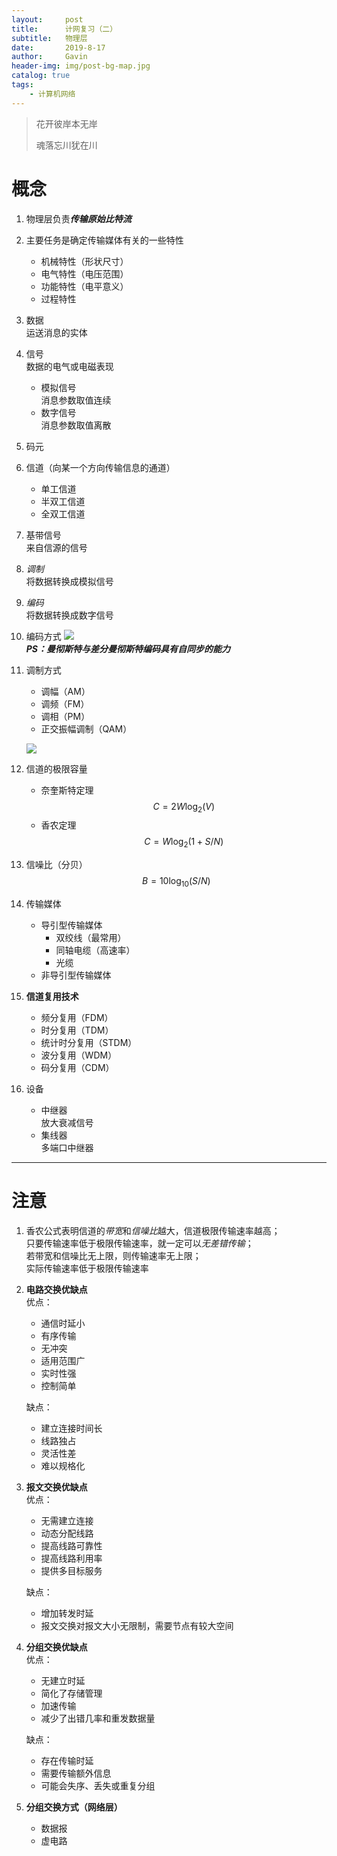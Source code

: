 ```yaml
---
layout:     post
title:      计网复习（二）
subtitle:   物理层
date:       2019-8-17
author:     Gavin
header-img: img/post-bg-map.jpg
catalog: true
tags:
    - 计算机网络
---
```


> 花开彼岸本无岸
> 
> 魂落忘川犹在川

# 概念

1. 物理层负责***传输原始比特流***
2. 主要任务是确定传输媒体有关的一些特性
	+ 机械特性（形状尺寸）
	+ 电气特性（电压范围）
	+ 功能特性（电平意义）
	+ 过程特性
3. 数据  
	运送消息的实体
4. 信号  
	数据的电气或电磁表现
	+ 模拟信号  
		消息参数取值连续
	+ 数字信号  
		消息参数取值离散
5. 码元
6. 信道（向某一个方向传输信息的通道）
	+ 单工信道
	+ 半双工信道
	+ 全双工信道
7. 基带信号  
	来自信源的信号
8. *调制*  
	将数据转换成模拟信号
9. *编码*  
	将数据转换成数字信号
10. 编码方式
	![](http://45.32.68.50/large/006tNc79ly1g62sa93p84j30iq0950tn.jpg)  
	***PS：曼彻斯特与差分曼彻斯特编码具有自同步的能力***
11. 调制方式
	+ 调幅（AM）
	+ 调频（FM）
	+ 调相（PM）
	+ 正交振幅调制（QAM）

	![](http://45.32.68.50/large/006tNc79ly1g62sdmthufj30iu08zta5.jpg)

12. 信道的极限容量
	+ 奈奎斯特定理  
		$$ C = 2W \log_2(V) $$
	+ 香农定理  
		$$ C = W \log_2(1+S/N) $$
13. 信噪比（分贝）  
	$$ B = 10 \log_{10}(S/N) $$
14. 传输媒体
	+ 导引型传输媒体
		+ 双绞线（最常用）
		+ 同轴电缆（高速率）
		+ 光缆
	+ 非导引型传输媒体
15. **信道复用技术**
	+ 频分复用（FDM）
	+ 时分复用（TDM）
	+ 统计时分复用（STDM）
	+ 波分复用（WDM）
	+ 码分复用（CDM）
16. 设备
	+ 中继器  
		放大衰减信号
	+ 集线器  
		多端口中继器

---

# 注意

1. 香农公式表明信道的*带宽*和*信噪比*越大，信道极限传输速率越高；  
	只要传输速率低于极限传输速率，就一定可以*无差错传输*；  
	若带宽和信噪比无上限，则传输速率无上限；  
	实际传输速率低于极限传输速率
2. **电路交换优缺点**  
	优点：  
	+ 通信时延小
	+ 有序传输
	+ 无冲突
	+ 适用范围广
	+ 实时性强
	+ 控制简单  
	
	缺点： 
	
	+ 建立连接时间长
	+ 线路独占
	+ 灵活性差
	+ 难以规格化
3. **报文交换优缺点**  
	优点：
	+ 无需建立连接
	+ 动态分配线路
	+ 提高线路可靠性
	+ 提高线路利用率
	+ 提供多目标服务
	
	缺点：  
	
	+ 增加转发时延
	+ 报文交换对报文大小无限制，需要节点有较大空间
4. **分组交换优缺点**  
	优点：  
	+ 无建立时延
	+ 简化了存储管理
	+ 加速传输
	+ 减少了出错几率和重发数据量
	
	缺点： 
	
	+ 存在传输时延
	+ 需要传输额外信息
	+ 可能会失序、丢失或重复分组
5. **分组交换方式（网络层）**
	+ 数据报
	+ 虚电路
	